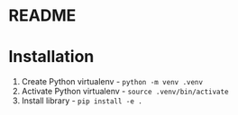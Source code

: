 # README #

# Installation
1. Create Python virtualenv - ```python -m venv .venv```
2. Activate Python virtualenv - ```source .venv/bin/activate```
3. Install library - ```pip install -e .```
